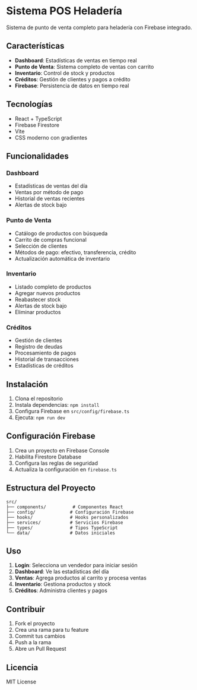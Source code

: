 # Sistema POS Heladería

Sistema de punto de venta completo para heladería con Firebase integrado.

## Características

- **Dashboard**: Estadísticas de ventas en tiempo real
- **Punto de Venta**: Sistema completo de ventas con carrito
- **Inventario**: Control de stock y productos
- **Créditos**: Gestión de clientes y pagos a crédito
- **Firebase**: Persistencia de datos en tiempo real

## Tecnologías

- React + TypeScript
- Firebase Firestore
- Vite
- CSS moderno con gradientes

## Funcionalidades

### Dashboard
- Estadísticas de ventas del día
- Ventas por método de pago
- Historial de ventas recientes
- Alertas de stock bajo

### Punto de Venta
- Catálogo de productos con búsqueda
- Carrito de compras funcional
- Selección de clientes
- Métodos de pago: efectivo, transferencia, crédito
- Actualización automática de inventario

### Inventario
- Listado completo de productos
- Agregar nuevos productos
- Reabastecer stock
- Alertas de stock bajo
- Eliminar productos

### Créditos
- Gestión de clientes
- Registro de deudas
- Procesamiento de pagos
- Historial de transacciones
- Estadísticas de créditos

## Instalación

1. Clona el repositorio
2. Instala dependencias: `npm install`
3. Configura Firebase en `src/config/firebase.ts`
4. Ejecuta: `npm run dev`

## Configuración Firebase

1. Crea un proyecto en Firebase Console
2. Habilita Firestore Database
3. Configura las reglas de seguridad
4. Actualiza la configuración en `firebase.ts`

## Estructura del Proyecto

```
src/
├── components/          # Componentes React
├── config/             # Configuración Firebase
├── hooks/              # Hooks personalizados
├── services/           # Servicios Firebase
├── types/              # Tipos TypeScript
└── data/               # Datos iniciales
```

## Uso

1. **Login**: Selecciona un vendedor para iniciar sesión
2. **Dashboard**: Ve las estadísticas del día
3. **Ventas**: Agrega productos al carrito y procesa ventas
4. **Inventario**: Gestiona productos y stock
5. **Créditos**: Administra clientes y pagos

## Contribuir

1. Fork el proyecto
2. Crea una rama para tu feature
3. Commit tus cambios
4. Push a la rama
5. Abre un Pull Request

## Licencia

MIT License
